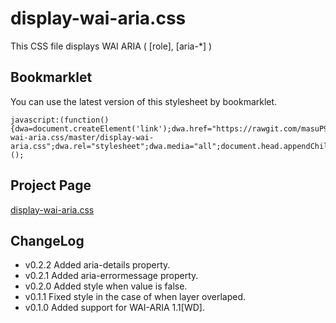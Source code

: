 # display-wai-aria.css
This CSS file displays WAI ARIA ( [role], [aria-*] )

## Bookmarklet

You can use the latest version of this stylesheet by bookmarklet.

```
javascript:(function(){dwa=document.createElement('link');dwa.href="https://rawgit.com/masuP9/display-wai-aria.css/master/display-wai-aria.css";dwa.rel="stylesheet";dwa.media="all";document.head.appendChild(dwa);})();
```

## Project Page

[display-wai-aria.css](http://masup9.github.io/display-wai-aria.css/)

## ChangeLog

- v0.2.2 Added aria-details property.
- v0.2.1 Added aria-errormessage property.
- v0.2.0 Added style when value is false.
- v0.1.1 Fixed style in the case of when layer overlaped.
- v0.1.0 Added support for WAI-ARIA 1.1[WD].
